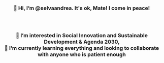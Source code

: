 <h3 align="center">👋 Hi, I’m @selvaandrea. It's ok, Mate! I come in peace!<h3> <br>
<h3 align="center"> 👀 I’m interested in Social Innovation and Sustainable Development & Agenda 2030, <br>
🌱 I’m currently learning everything and looking to collaborate with anyone who is patient enough <h2> <br>
<!---<h4 align="center"> 📫 How to reach me: andrea.selva@outlook.it) <h4>--->

<!---
selvaandrea/selvaandrea is a ✨ special ✨ repository because its `README.md` (this file) appears on your GitHub profile.
You can click the Preview link to take a look at your changes.
--->
